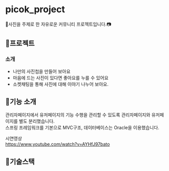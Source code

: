# picok_project
📸사진을 주제로 한 자유로운 커뮤니티 프로젝트입니다.📷

## 📌프로젝트
### 소개
- 나만의 사진첩을 만들어 보아요
- 마음에 드는 사진이 있다면 좋아요를 누를 수 있어요
- 소켓채팅을 통해 사진에 대해 이야기 나누어 보아요.

## 📌기능 소개
 
관리자페이지에서 유저페이지의 기능 수행을 관리할 수 있도록 관리자페이지와 유저페이지를 별도 분리했습니다.  
스프링 프레임워크를 기본으로 MVC구조, 데이터베이스는 Oracle을 이용했습니다.

시연영상  
https://www.youtube.com/watch?v=AYHfJ97bato

## 📌기술스택
